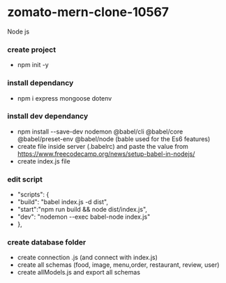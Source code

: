 # zomato-mern-clone-10567
Node js
### create project
 - npm init -y
### install dependancy
 - npm i express mongoose dotenv
### install dev dependancy
 - npm install --save-dev nodemon @babel/cli @babel/core @babel/preset-env @babel/node  (bable used for the Es6 features)
 - create file inside server (.babelrc) and paste the value from https://www.freecodecamp.org/news/setup-babel-in-nodejs/
 - create index.js file
### edit script
 - "scripts": {
 -  "build": "babel index.js -d dist",
 -  "start":"npm run build && node dist/index.js",
 -  "dev": "nodemon --exec babel-node index.js"
 - },

### create database folder
 - create connection .js (and connect with index.js)
 - create all schemas (food, image, menu,order, restaurant, review, user)
 - create allModels.js and export all schemas
